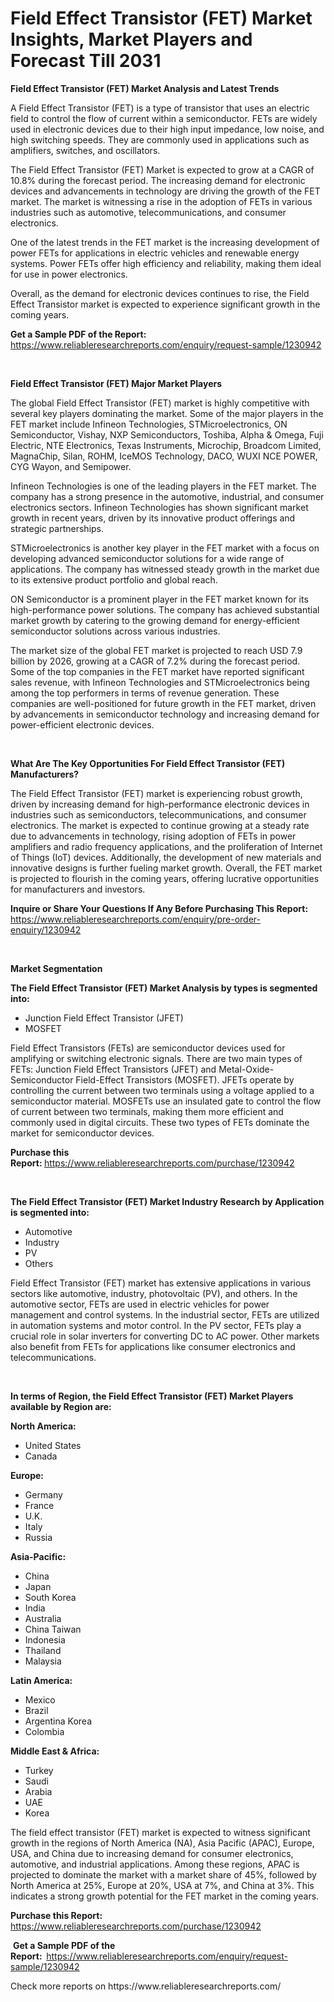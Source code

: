 <p><h1>Field Effect Transistor (FET) Market Insights, Market Players and Forecast Till 2031</h1></p><p><strong>Field Effect Transistor (FET) Market Analysis and Latest Trends</strong></p>
<p><p>A Field Effect Transistor (FET) is a type of transistor that uses an electric field to control the flow of current within a semiconductor. FETs are widely used in electronic devices due to their high input impedance, low noise, and high switching speeds. They are commonly used in applications such as amplifiers, switches, and oscillators.</p><p>The Field Effect Transistor (FET) Market is expected to grow at a CAGR of 10.8% during the forecast period. The increasing demand for electronic devices and advancements in technology are driving the growth of the FET market. The market is witnessing a rise in the adoption of FETs in various industries such as automotive, telecommunications, and consumer electronics.</p><p>One of the latest trends in the FET market is the increasing development of power FETs for applications in electric vehicles and renewable energy systems. Power FETs offer high efficiency and reliability, making them ideal for use in power electronics.</p><p>Overall, as the demand for electronic devices continues to rise, the Field Effect Transistor market is expected to experience significant growth in the coming years.</p></p>
<p><strong>Get a Sample PDF of the Report:&nbsp;</strong> <a href="https://www.reliableresearchreports.com/enquiry/request-sample/1230942">https://www.reliableresearchreports.com/enquiry/request-sample/1230942</a></p>
<p>&nbsp;</p>
<p><strong>Field Effect Transistor (FET) Major Market Players</strong></p>
<p><p>The global Field Effect Transistor (FET) market is highly competitive with several key players dominating the market. Some of the major players in the FET market include Infineon Technologies, STMicroelectronics, ON Semiconductor, Vishay, NXP Semiconductors, Toshiba, Alpha & Omega, Fuji Electric, NTE Electronics, Texas Instruments, Microchip, Broadcom Limited, MagnaChip, Silan, ROHM, IceMOS Technology, DACO, WUXI NCE POWER, CYG Wayon, and Semipower.</p><p>Infineon Technologies is one of the leading players in the FET market. The company has a strong presence in the automotive, industrial, and consumer electronics sectors. Infineon Technologies has shown significant market growth in recent years, driven by its innovative product offerings and strategic partnerships.</p><p>STMicroelectronics is another key player in the FET market with a focus on developing advanced semiconductor solutions for a wide range of applications. The company has witnessed steady growth in the market due to its extensive product portfolio and global reach.</p><p>ON Semiconductor is a prominent player in the FET market known for its high-performance power solutions. The company has achieved substantial market growth by catering to the growing demand for energy-efficient semiconductor solutions across various industries.</p><p>The market size of the global FET market is projected to reach USD 7.9 billion by 2026, growing at a CAGR of 7.2% during the forecast period. Some of the top companies in the FET market have reported significant sales revenue, with Infineon Technologies and STMicroelectronics being among the top performers in terms of revenue generation. These companies are well-positioned for future growth in the FET market, driven by advancements in semiconductor technology and increasing demand for power-efficient electronic devices.</p></p>
<p>&nbsp;</p>
<p><strong>What Are The Key Opportunities For Field Effect Transistor (FET) Manufacturers?</strong></p>
<p><p>The Field Effect Transistor (FET) market is experiencing robust growth, driven by increasing demand for high-performance electronic devices in industries such as semiconductors, telecommunications, and consumer electronics. The market is expected to continue growing at a steady rate due to advancements in technology, rising adoption of FETs in power amplifiers and radio frequency applications, and the proliferation of Internet of Things (IoT) devices. Additionally, the development of new materials and innovative designs is further fueling market growth. Overall, the FET market is projected to flourish in the coming years, offering lucrative opportunities for manufacturers and investors.</p></p>
<p><strong>Inquire or Share Your Questions If Any Before Purchasing This Report:</strong> <a href="https://www.reliableresearchreports.com/enquiry/pre-order-enquiry/1230942">https://www.reliableresearchreports.com/enquiry/pre-order-enquiry/1230942</a></p>
<p>&nbsp;</p>
<p><strong>Market Segmentation</strong></p>
<p><strong>The Field Effect Transistor (FET) Market Analysis by types is segmented into:</strong></p>
<p><ul><li>Junction Field Effect Transistor (JFET)</li><li>MOSFET</li></ul></p>
<p><p>Field Effect Transistors (FETs) are semiconductor devices used for amplifying or switching electronic signals. There are two main types of FETs: Junction Field Effect Transistors (JFET) and Metal-Oxide-Semiconductor Field-Effect Transistors (MOSFET). JFETs operate by controlling the current between two terminals using a voltage applied to a semiconductor material. MOSFETs use an insulated gate to control the flow of current between two terminals, making them more efficient and commonly used in digital circuits. These two types of FETs dominate the market for semiconductor devices.</p></p>
<p><strong>Purchase this Report:&nbsp;</strong><a href="https://www.reliableresearchreports.com/purchase/1230942">https://www.reliableresearchreports.com/purchase/1230942</a></p>
<p>&nbsp;</p>
<p><strong>The Field Effect Transistor (FET) Market Industry Research by Application is segmented into:</strong></p>
<p><ul><li>Automotive</li><li>Industry</li><li>PV</li><li>Others</li></ul></p>
<p><p>Field Effect Transistor (FET) market has extensive applications in various sectors like automotive, industry, photovoltaic (PV), and others. In the automotive sector, FETs are used in electric vehicles for power management and control systems. In the industrial sector, FETs are utilized in automation systems and motor control. In the PV sector, FETs play a crucial role in solar inverters for converting DC to AC power. Other markets also benefit from FETs for applications like consumer electronics and telecommunications.</p></p>
<p>&nbsp;</p>
<p><strong>In terms of Region, the Field Effect Transistor (FET) Market Players available by Region are:</strong></p>
<p>
    <p> <strong> North America: </strong>
        <ul>
            <li>United States</li>
            <li>Canada</li>
        </ul>
        </p> 
    <p> <strong> Europe: </strong>
        <ul>
            <li>Germany</li>
            <li>France</li>
            <li>U.K.</li>
            <li>Italy</li>
            <li>Russia</li>
        </ul>
        </p> 
    <p> <strong> Asia-Pacific: </strong>
        <ul>
            <li>China</li>
            <li>Japan</li>
            <li>South Korea</li>
            <li>India</li>
            <li>Australia</li>
            <li>China Taiwan</li>
            <li>Indonesia</li>
            <li>Thailand</li>
            <li>Malaysia</li>
        </ul>
        </p> 
    <p> <strong> Latin America: </strong>
        <ul>
            <li>Mexico</li>
            <li>Brazil</li>
            <li>Argentina Korea</li>
            <li>Colombia</li>
        </ul>
        </p> 
    <p> <strong> Middle East & Africa: </strong>
        <ul>
            <li>Turkey</li>
            <li>Saudi</li>
            <li>Arabia</li>
            <li>UAE</li>
            <li>Korea</li>
        </ul>
    </p>
    </p>
<p><p>The field effect transistor (FET) market is expected to witness significant growth in the regions of North America (NA), Asia Pacific (APAC), Europe, USA, and China due to increasing demand for consumer electronics, automotive, and industrial applications. Among these regions, APAC is projected to dominate the market with a market share of 45%, followed by North America at 25%, Europe at 20%, USA at 7%, and China at 3%. This indicates a strong growth potential for the FET market in the coming years.</p></p>
<p><strong>Purchase this Report: </strong><a href="https://www.reliableresearchreports.com/purchase/1230942">https://www.reliableresearchreports.com/purchase/1230942</a></p>
<p>&nbsp;<strong>Get a Sample PDF of the Report:&nbsp;&nbsp;</strong><a href="https://www.reliableresearchreports.com/enquiry/request-sample/1230942">https://www.reliableresearchreports.com/enquiry/request-sample/1230942</a></p>
<p><strong></strong></p>
<p>Check more reports on https://www.reliableresearchreports.com/</p>